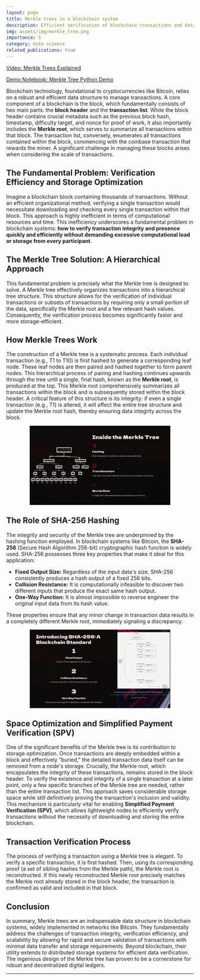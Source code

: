 ```yaml
---
layout: page
title: Merkle trees in a blockchain system
description: Efficient verification of blockchain transactions and data integrity using Merkle tree hashing.
img: assets/img/merkle_tree.png
importance: 5
category: data science
related_publications: true
---
```


[Video: Merkle Trees Explained](https://youtu.be/YV5rhi04aqs?si=bHbwhYCFXuzU1HHF)

[Demo Notebook: Merkle Tree Python Demo](https://github.com/joe8606/merkle_tree/blob/main/merkle_tree_demo.ipynb)

Blockchain technology, foundational to cryptocurrencies like Bitcoin, relies on a robust and efficient data structure to manage transactions. A core component of a blockchain is the block, which fundamentally consists of two main parts: the **block header** and the **transaction list**. While the block header contains crucial metadata such as the previous block hash, timestamp, difficulty target, and nonce for proof of work, it also importantly includes the **Merkle root**, which serves to summarize all transactions within that block. The transaction list, conversely, enumerates all transactions contained within the block, commencing with the coinbase transaction that rewards the miner. A significant challenge in managing these blocks arises when considering the scale of transactions.

## The Fundamental Problem: Verification Efficiency and Storage Optimization

Imagine a blockchain block containing thousands of transactions. Without an efficient organizational method, verifying a single transaction would necessitate downloading and checking every single transaction within that block. This approach is highly inefficient in terms of computational resources and time. This inefficiency underscores a fundamental problem in blockchain systems: **how to verify transaction integrity and presence quickly and efficiently without demanding excessive computational load or storage from every participant**.

## The Merkle Tree Solution: A Hierarchical Approach

This fundamental problem is precisely what the Merkle tree is designed to solve. A Merkle tree effectively organizes transactions into a hierarchical tree structure. This structure allows for the verification of individual transactions or subsets of transactions by requiring only a small portion of the data, specifically the Merkle root and a few relevant hash values. Consequently, the verification process becomes significantly faster and more storage-efficient.

## How Merkle Trees Work

The construction of a Merkle tree is a systematic process. Each individual transaction (e.g., T1 to T10) is first hashed to generate a corresponding leaf node. These leaf nodes are then paired and hashed together to form parent nodes. This hierarchical process of pairing and hashing continues upwards through the tree until a single, final hash, known as the **Merkle root**, is produced at the top. This Merkle root comprehensively summarizes all transactions within the block and is subsequently stored within the block header. A critical feature of this structure is its integrity: if even a single transaction (e.g., T1) is altered, it will affect the entire tree structure and update the Merkle root hash, thereby ensuring data integrity across the block.

<img src="/assets/img/merkle_tree_diagram.png" alt="Merkle Tree Structure" style="width:75%; display:block; margin:auto;">

## The Role of SHA-256 Hashing

The integrity and security of the Merkle tree are underpinned by the hashing function employed. In blockchain systems like Bitcoin, the **SHA-256** (Secure Hash Algorithm 256-bit) cryptographic hash function is widely used. SHA-256 possesses three key properties that make it ideal for this application:

- **Fixed Output Size:** Regardless of the input data's size, SHA-256 consistently produces a hash output of a fixed 256 bits.
- **Collision Resistance:** It is computationally infeasible to discover two different inputs that produce the exact same hash output.
- **One-Way Function:** It is almost impossible to reverse engineer the original input data from its hash value.

These properties ensure that any minor change in transaction data results in a completely different Merkle root, immediately signaling a discrepancy.

<img src="/assets/img/merkle_tree_SHA.png" alt="SHA" style="width:75%; display:block; margin:auto;">

## Space Optimization and Simplified Payment Verification (SPV)

One of the significant benefits of the Merkle tree is its contribution to storage optimization. Once transactions are deeply embedded within a block and effectively "buried," the detailed transaction data itself can be removed from a node's storage. Crucially, the Merkle root, which encapsulates the integrity of these transactions, remains stored in the block header. To verify the existence and integrity of a single transaction at a later point, only a few specific branches of the Merkle tree are needed, rather than the entire transaction list. This approach saves considerable storage space while still definitively proving the transaction's inclusion and validity. This mechanism is particularly vital for enabling **Simplified Payment Verification (SPV)**, which allows lightweight nodes to efficiently verify transactions without the necessity of downloading and storing the entire blockchain.

## Transaction Verification Process

The process of verifying a transaction using a Merkle tree is elegant. To verify a specific transaction, it is first hashed. Then, using its corresponding proof (a set of sibling hashes from the Merkle path), the Merkle root is reconstructed. If this newly reconstructed Merkle root precisely matches the Merkle root already stored in the block header, the transaction is confirmed as valid and included in that block.

## Conclusion

In summary, Merkle trees are an indispensable data structure in blockchain systems, widely implemented in networks like Bitcoin. They fundamentally address the challenges of transaction integrity, verification efficiency, and scalability by allowing for rapid and secure validation of transactions with minimal data transfer and storage requirements. Beyond blockchain, their utility extends to distributed storage systems for efficient data verification. The ingenious design of the Merkle tree has proven to be a cornerstone for robust and decentralized digital ledgers.

---



